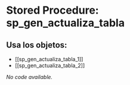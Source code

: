 # Stored Procedure: sp_gen_actualiza_tabla

## Usa los objetos:
- [[sp_gen_actualiza_tabla_1]]
- [[sp_gen_actualiza_tabla_2]]

*No code available.*
